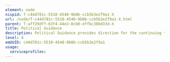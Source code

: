 ```yaml
---
element: node
nispid: T-c44d781c-5510-4540-9b0b-ccb5b3e2f9a1-X
url: /node/T-c44d781c-5510-4540-9b0b-ccb5b3e2f9a1-X.html
parent: T-aff29dff-63f4-44e3-8cb0-effbc386d33d-X
title: Political Guidance
description: Political Guidance provides direction for the continuing transformation of defence capabilities and forces, and the implementation of defence-related aspects of the Strategic Concept. The Political Guidance expresses the NATO Level of Ambition (LoA), and it provides the aims and objectives for the Alliance as starting point for the NATO Defence Planning Process (NDPP).
level: 4
emUUID: c44d781c-5510-4540-9b0b-ccb5b3e2f9a1
usage:
  serviceprofiles:
---
```


